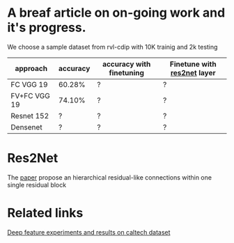 # A breaf article on on-going work and it's progress.



We choose a sample dataset from rvl-cdip with 10K trainig and 2k testing

|approach|accuracy|accuracy with finetuning|Finetune with [res2net](res2net) layer|
|--|--|--|--|
FC VGG 19 | 60.28\%|?|?|
FV+FC VGG 19|74.10\%|?|?|
Resnet 152|?|?|?|
Densenet|?|?|?|

# Res2Net
The [paper](https://arxiv.org/pdf/1904.01169.pdf) propose an hierarchical residual-like
connections within one single residual block



# Related links
[Deep feature experiments and results on caltech dataset](deepFeatureEXP.md)
